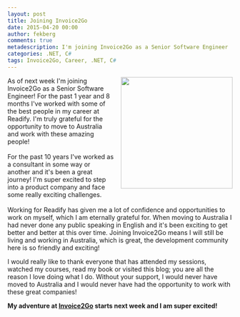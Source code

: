 ```yaml
---
layout: post
title: Joining Invoice2Go
date: 2015-04-20 00:00
author: fekberg
comments: true
metadescription: I'm joining Invoice2Go as a Senior Software Engineer
categories: .NET, C#
tags: Invoice2Go, Career, .NET, C# 
---
```

<a href="https://www.invoice2go.com" target="__blank"><img src="http://upload.wikimedia.org/wikipedia/commons/c/cb/Invoice2go_logo.jpg" alt="" style="float: right; margin-left: 15px; margin-bottom: 10px; width: 250px;"></a>As of next week I'm joining Invoice2Go as a Senior Software Engineer! For the past 1 year and 8 months I've worked with some of the best people in my career at Readify. I'm truly grateful for the opportunity to move to Australia and work with these amazing people!<br/><br/>For the past 10 years I've worked as a consultant in some way or another and it's been a great journey! I'm super excited to step into a product company and face some really exciting challenges.<br/><br/>Working for Readify has given me a lot of confidence and opportunities to work on myself, which I am eternally grateful for. When moving to Australia I had never done any public speaking in English and it's been exciting to get better and better at this over time. Joining Invoice2Go means I will still be living and working in Australia, which is great, the development community here is so friendly and exciting!

I would really like to thank everyone that has attended my sessions, watched my courses, read my book or visited this blog; you are all the reason I love doing what I do. Without your support, I would never have moved to Australia and I would never have had the opportunity to work with these great companies!

**My adventure at <a href="https://www.invoice2go.com" target="__blank">Invoice2Go</a> starts next week and I am super excited!**
